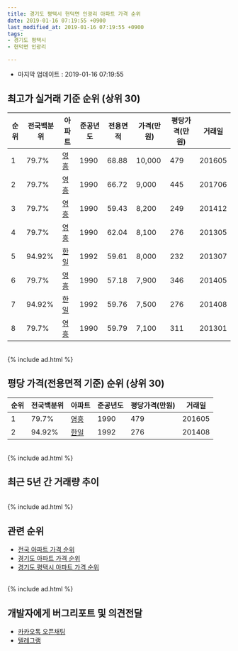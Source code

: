 ```yaml
---
title: 경기도 평택시 현덕면 인광리 아파트 가격 순위
date: 2019-01-16 07:19:55 +0900
last_modified_at: 2019-01-16 07:19:55 +0900
tags:
- 경기도 평택시
- 현덕면 인광리

---
```


* 마지막 업데이트 : 2019-01-16 07:19:55

## 최고가 실거래 기준 순위 (상위 30)


|순위|전국백분위|아파트|준공년도|전용면적|가격(만원)|평당가격(만원)|거래일|
|---|---|---|---|---|---|---|---|
|1|79.7%|[영흥](https://search.naver.com/search.naver?query=%EA%B2%BD%EA%B8%B0%EB%8F%84+%ED%8F%89%ED%83%9D%EC%8B%9C+%ED%98%84%EB%8D%95%EB%A9%B4+%EC%9D%B8%EA%B4%91%EB%A6%AC+%EC%98%81%ED%9D%A5)|1990|68.88|10,000|479|201605|
|2|79.7%|[영흥](https://search.naver.com/search.naver?query=%EA%B2%BD%EA%B8%B0%EB%8F%84+%ED%8F%89%ED%83%9D%EC%8B%9C+%ED%98%84%EB%8D%95%EB%A9%B4+%EC%9D%B8%EA%B4%91%EB%A6%AC+%EC%98%81%ED%9D%A5)|1990|66.72|9,000|445|201706|
|3|79.7%|[영흥](https://search.naver.com/search.naver?query=%EA%B2%BD%EA%B8%B0%EB%8F%84+%ED%8F%89%ED%83%9D%EC%8B%9C+%ED%98%84%EB%8D%95%EB%A9%B4+%EC%9D%B8%EA%B4%91%EB%A6%AC+%EC%98%81%ED%9D%A5)|1990|59.43|8,200|249|201412|
|4|79.7%|[영흥](https://search.naver.com/search.naver?query=%EA%B2%BD%EA%B8%B0%EB%8F%84+%ED%8F%89%ED%83%9D%EC%8B%9C+%ED%98%84%EB%8D%95%EB%A9%B4+%EC%9D%B8%EA%B4%91%EB%A6%AC+%EC%98%81%ED%9D%A5)|1990|62.04|8,100|276|201305|
|5|94.92%|[한일](https://search.naver.com/search.naver?query=%EA%B2%BD%EA%B8%B0%EB%8F%84+%ED%8F%89%ED%83%9D%EC%8B%9C+%ED%98%84%EB%8D%95%EB%A9%B4+%EC%9D%B8%EA%B4%91%EB%A6%AC+%ED%95%9C%EC%9D%BC)|1992|59.61|8,000|232|201307|
|6|79.7%|[영흥](https://search.naver.com/search.naver?query=%EA%B2%BD%EA%B8%B0%EB%8F%84+%ED%8F%89%ED%83%9D%EC%8B%9C+%ED%98%84%EB%8D%95%EB%A9%B4+%EC%9D%B8%EA%B4%91%EB%A6%AC+%EC%98%81%ED%9D%A5)|1990|57.18|7,900|346|201405|
|7|94.92%|[한일](https://search.naver.com/search.naver?query=%EA%B2%BD%EA%B8%B0%EB%8F%84+%ED%8F%89%ED%83%9D%EC%8B%9C+%ED%98%84%EB%8D%95%EB%A9%B4+%EC%9D%B8%EA%B4%91%EB%A6%AC+%ED%95%9C%EC%9D%BC)|1992|59.76|7,500|276|201408|
|8|79.7%|[영흥](https://search.naver.com/search.naver?query=%EA%B2%BD%EA%B8%B0%EB%8F%84+%ED%8F%89%ED%83%9D%EC%8B%9C+%ED%98%84%EB%8D%95%EB%A9%B4+%EC%9D%B8%EA%B4%91%EB%A6%AC+%EC%98%81%ED%9D%A5)|1990|59.79|7,100|311|201301|


<br>
{% include ad.html %}
<br>

## 평당 가격(전용면적 기준) 순위 (상위 30)


|순위|전국백분위|아파트|준공년도|평당가격(만원)|거래일|
|---|---|---|---|---|---|
|1|79.7%|[영흥](https://search.naver.com/search.naver?query=%EA%B2%BD%EA%B8%B0%EB%8F%84+%ED%8F%89%ED%83%9D%EC%8B%9C+%ED%98%84%EB%8D%95%EB%A9%B4+%EC%9D%B8%EA%B4%91%EB%A6%AC+%EC%98%81%ED%9D%A5)|1990|479|201605|
|2|94.92%|[한일](https://search.naver.com/search.naver?query=%EA%B2%BD%EA%B8%B0%EB%8F%84+%ED%8F%89%ED%83%9D%EC%8B%9C+%ED%98%84%EB%8D%95%EB%A9%B4+%EC%9D%B8%EA%B4%91%EB%A6%AC+%ED%95%9C%EC%9D%BC)|1992|276|201408|


<br>
{% include ad.html %}
<br>

## 최근 5년 간 거래량 추이


<div style="width:100%;">
    <canvas id="deal_progress" height="250"></canvas>
</div>

<script>
new Chart(document.getElementById("deal_progress"), {
    type: 'line',
    data: {
        labels: ['201401','201402','201403','201404','201405','201406','201407','201408','201409','201410','201411','201412','201501','201502','201503','201504','201505','201506','201507','201508','201509','201510','201511','201512','201601','201602','201603','201604','201605','201606','201607','201608','201609','201610','201611','201612','201701','201702','201703','201704','201705','201706','201707','201708','201709','201710','201711','201712','201801','201802','201803','201804','201805','201806','201807','201808','201809','201810','201811','201812','201901'],
        datasets: [{
            label: '실거래 수',
            pointRadius: 1,
            data: [0, 1, 1, 2, 2, 4, 3, 1, 5, 1, 2, 3, 1, 1, 2, 4, 1, 1, 1, 3, 3, 2, 0, 0, 1, 2, 4, 1, 2, 3, 1, 1, 3, 0, 2, 1, 0, 1, 0, 0, 1, 1, 1, 0, 0, 1, 5, 1, 0, 0, 0, 1, 2, 1, 2, 1, 1, 2, 0, 0, 0],
            borderColor: "rgba(255, 201, 14, 1)",
            backgroundColor: "rgba(255, 201, 14, 0.5)",
            fill: true,
        }]
    },
    options: {
        responsive: true,
        title: {
            display: true,
            text: '5년간 거래량 추이'
        },
        tooltips: {
            mode: 'index',
            intersect: false,
        },
        hover: {
            mode: 'nearest',
            intersect: true
        },
        scales: {
            xAxes: [{
                display: true,
                scaleLabel: {
                    display: true,
                    labelString: '년/월'
                }
            }],
            yAxes: [{
                display: true,
                ticks: {
                    suggestedMin: 0,
                },
                scaleLabel: {
                    display: true,
                    labelString: '실거래 수'
                }
            }]
        }
    }
});

</script>


<br>
{% include ad.html %}
<br>

## 관련 순위

- [전국 아파트 가격 순위](https://inasie.github.io/apt-ranking/전국)
- [경기도 아파트 가격 순위](https://inasie.github.io/apt-ranking/경기도)
- [경기도 평택시 아파트 가격 순위](https://inasie.github.io/apt-ranking/경기도-평택시)


<br>
{% include ad.html %}
<br>

## 개발자에게 버그리포트 및 의견전달

- [카카오톡 오픈채팅](https://open.kakao.com/o/gLJUAP4)
- [텔레그램](https://t.me/inasie)

